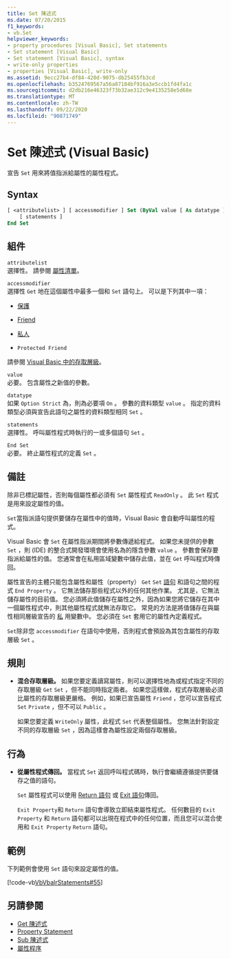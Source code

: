 ```yaml
---
title: Set 陳述式
ms.date: 07/20/2015
f1_keywords:
- vb.Set
helpviewer_keywords:
- property procedures [Visual Basic], Set statements
- Set statement [Visual Basic]
- Set statement [Visual Basic], syntax
- write-only properties
- properties [Visual Basic], write-only
ms.assetid: 9ecc27b4-df84-420d-9075-db25455fb3cd
ms.openlocfilehash: b3524769567a56a87184bf916a3e5ccb1fd4fa1c
ms.sourcegitcommit: d2db216e46323f73b32ae312c9e4135258e5d68e
ms.translationtype: MT
ms.contentlocale: zh-TW
ms.lasthandoff: 09/22/2020
ms.locfileid: "90871749"
---
```

# <a name="set-statement-visual-basic"></a>Set 陳述式 (Visual Basic)

宣告 `Set` 用來將值指派給屬性的屬性程式。  
  
## <a name="syntax"></a>Syntax  
  
```vb  
[ <attributelist> ] [ accessmodifier ] Set (ByVal value [ As datatype ])  
    [ statements ]  
End Set  
```  
  
## <a name="parts"></a>組件  

 `attributelist`  
 選擇性。 請參閱 [屬性清單](attribute-list.md)。  
  
 `accessmodifier`  
 選擇性 `Get` 地在這個屬性中最多一個和 `Set` 語句上。 可以是下列其中一項：  
  
- [保護](../modifiers/protected.md)  
  
- [Friend](../modifiers/friend.md)  
  
- [私人](../modifiers/private.md)  
  
- `Protected Friend`  
  
 請參閱 [Visual Basic 中的存取層級](../../programming-guide/language-features/declared-elements/access-levels.md)。  
  
 `value`  
 必要。 包含屬性之新值的參數。  
  
 `datatype`  
 如果 `Option Strict` 為，則為必要項 `On` 。 參數的資料類型 `value` 。 指定的資料類型必須與宣告此語句之屬性的資料類型相同 `Set` 。  
  
 `statements`  
 選擇性。 呼叫屬性程式時執行的一或多個語句 `Set` 。  
  
 `End Set`  
 必要。 終止屬性程式的定義 `Set` 。  
  
## <a name="remarks"></a>備註  

 除非已標記屬性，否則每個屬性都必須有 `Set` 屬性程式 `ReadOnly` 。 此 `Set` 程式是用來設定屬性的值。  
  
 `Set`當指派語句提供要儲存在屬性中的值時，Visual Basic 會自動呼叫屬性的程式。  
  
 Visual Basic 會 `Set` 在屬性指派期間將參數傳遞給程式。 如果您未提供的參數 `Set` ，則 (IDE) 的整合式開發環境會使用名為的隱含參數 `value` 。 參數會保存要指派給屬性的值。 您通常會在私用區域變數中儲存此值，並在 `Get` 呼叫程式時傳回。  
  
 屬性宣告的主體只能包含屬性和屬性（property） `Get` `Set` [語句](property-statement.md) 和語句之間的程式 `End Property` 。 它無法儲存那些程式以外的任何其他作業。 尤其是，它無法儲存屬性的目前值。 您必須將此值儲存在屬性之外，因為如果您將它儲存在其中一個屬性程式中，則其他屬性程式就無法存取它。 常見的方法是將值儲存在與屬性相同層級宣告的 [私](../modifiers/private.md) 用變數中。 您必須在 `Set` 套用它的屬性內定義程式。  
  
 `Set`除非您 `accessmodifier` 在語句中使用，否則程式會預設為其包含屬性的存取層級 `Set` 。  
  
## <a name="rules"></a>規則  
  
- **混合存取層級。** 如果您要定義讀寫屬性，則可以選擇性地為或程式指定不同的存取層級 `Get` `Set` ，但不能同時指定兩者。 如果您這樣做，程式存取層級必須比屬性的存取層級更嚴格。 例如，如果已宣告屬性 `Friend` ，您可以宣告程式 `Set` `Private` ，但不可以 `Public` 。  
  
     如果您要定義 `WriteOnly` 屬性，此程式 `Set` 代表整個屬性。 您無法針對設定不同的存取層級 `Set` ，因為這樣會為屬性設定兩個存取層級。  
  
## <a name="behavior"></a>行為  
  
- **從屬性程式傳回。** 當程式 `Set` 返回呼叫程式碼時，執行會繼續遵循提供要儲存之值的語句。  
  
     `Set` 屬性程式可以使用 [Return 語句](return-statement.md) 或 [Exit 語句](exit-statement.md)傳回。  
  
     `Exit Property`和 `Return` 語句會導致立即結束屬性程式。 任何數目的 `Exit Property` 和 `Return` 語句都可以出現在程式中的任何位置，而且您可以混合使用和 `Exit Property` `Return` 語句。  
  
## <a name="example"></a>範例  

 下列範例會使用 `Set` 語句來設定屬性的值。  
  
 [!code-vb[VbVbalrStatements#55](~/samples/snippets/visualbasic/VS_Snippets_VBCSharp/VbVbalrStatements/VB/Class1.vb#55)]  
  
## <a name="see-also"></a>另請參閱

- [Get 陳述式](get-statement.md)
- [Property Statement](property-statement.md)
- [Sub 陳述式](sub-statement.md)
- [屬性程序](../../programming-guide/language-features/procedures/property-procedures.md)
